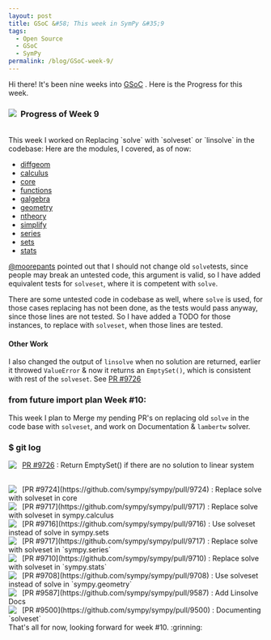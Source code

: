 ```yaml
---
layout: post
title: GSoC &#58; This week in SymPy &#35;9
tags:
  - Open Source
  - GSoC
  - SymPy
permalink: /blog/GSoC-week-9/
---
```


Hi there! It's been nine weeks into [GSoC](https://en.wikipedia.org/wiki/Google_Summer_of_Code)
. Here is the Progress for this week.

### &nbsp; **Progress of Week 9** <img style="float: left" src="/assets/gsoc/pr.png"> 
</br>
This week I worked on Replacing `solve` with `solveset` or `linsolve` in the codebase:
Here are the modules, I covered, as of now:

* [diffgeom](https://github.com/sympy/sympy/pull/9740)
* [calculus](https://github.com/sympy/sympy/pull/9718)
* [core](https://github.com/sympy/sympy/pull/9724)
* [functions](https://github.com/sympy/sympy/pull/9743)
* [galgebra](https://github.com/sympy/sympy/pull/9744)
* [geometry](https://github.com/sympy/sympy/pull/9708)
* [ntheory](https://github.com/sympy/sympy/pull/9745)
* [simplify](https://github.com/sympy/sympy/pull/9738)
* [series](https://github.com/sympy/sympy/pull/9717)
* [sets](https://github.com/sympy/sympy/pull/9716)
* [stats](https://github.com/sympy/sympy/pull/9710)


[@moorepants](github.com/moorepants) pointed out that I should not change old `solve`tests, since people may break an untested code, this argument is valid, so I have added equivalent tests for `solveset`, where it is competent with `solve`.

There are some untested code in codebase as well, where `solve` is used, for those cases replacing has not been done, as the tests would pass anyway, since those lines are not tested. So I have added a TODO for those instances, to replace with `solveset`, when those lines are tested.

#### Other Work

I also changed the output of `linsolve` when no solution are returned, earlier it throwed `ValueError` & now it returns an `EmptySet()`, which is consistent with rest of the `solveset`. See [PR #9726](https://github.com/sympy/sympy/pull/9726)

### **from __future__ import plan**  Week #10:
This week I plan to Merge my pending PR's on replacing old `solve` in the code base with `solveset`, and work on Documentation & `lambertw` solver.

### **$ git log**

<img align="left" src="/assets/gsoc/mpr.png"> &nbsp; [PR #9726](https://github.com/sympy/sympy/pull/9726) : Return EmptySet() if there are no solution to linear system 

</br>
<img align="left" src="/assets/gsoc/mpr.png"> &nbsp; [PR #9724](https://github.com/sympy/sympy/pull/9724) : Replace solve with solveset in core

</br>
<img align="left" src="/assets/gsoc/mpr.png"> &nbsp; [PR #9717](https://github.com/sympy/sympy/pull/9717) : Replace solve with solveset in sympy.calculus

</br>
<img align="left" src="/assets/gsoc/mpr.png"> &nbsp; [PR #9716](https://github.com/sympy/sympy/pull/9716) : Use solveset instead of solve in sympy.sets

</br>
<img align="left" src="/assets/gsoc/mpr.png"> &nbsp; [PR #9717](https://github.com/sympy/sympy/pull/9717) : Replace solve with solveset in `sympy.series`

</br>
<img align="left" src="/assets/gsoc/mpr.png"> &nbsp; [PR #9710](https://github.com/sympy/sympy/pull/9710) : Replace solve with solveset in `sympy.stats`

</br>
<img align="left" src="/assets/gsoc/mpr.png"> &nbsp; [PR #9708](https://github.com/sympy/sympy/pull/9708) : Use solveset instead of solve in `sympy.geometry`

</br>
<img align="left" src="/assets/gsoc/opr.png"> &nbsp; [PR #9587](https://github.com/sympy/sympy/pull/9587) : Add Linsolve Docs

</br>
<img align="left" src="/assets/gsoc/opr.png"> &nbsp; [PR #9500](https://github.com/sympy/sympy/pull/9500) :  Documenting `solveset`

</br>
That's all for now, looking forward for week #10. :grinning: